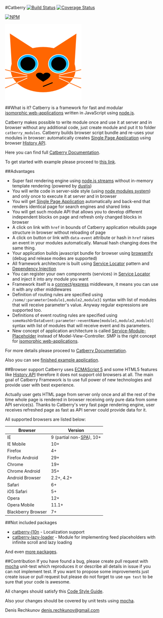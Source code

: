 #Catberry [![Build Status](https://travis-ci.org/catberry/catberry.png?branch=master)](https://travis-ci.org/catberry/catberry) [![Coverage Status](https://coveralls.io/repos/catberry/catberry/badge.png?branch=develop)](https://coveralls.io/r/catberry/catberry?branch=develop)

[![NPM](https://nodei.co/npm/catberry.png)](https://nodei.co/npm/catberry/)

![Catberry](https://raw.githubusercontent.com/catberry/catberry/master/docs/images/logo.png)

##What is it?
Catberry is a framework for fast and modular  
[isomorphic web-applications](https://github.com/catberry/catberry/blob/2.0.0/docs/index.md#isomorphic-applications) written in 
JavaScript using [node.js](http://nodejs.org). 

Catberry makes possible to write module once and use it at server and in browser
without any additional code, just create module and put it to folder 
`catberry_modules`. Catberry builds browser script bundle and re-uses your 
modules in browser: automatically creates 
[Single Page Application](http://en.wikipedia.org/wiki/Single-page_application) 
using browser 
[History API](https://developer.mozilla.org/en-US/docs/Web/Guide/API/DOM/Manipulating_the_browser_history).

Here you can find full 
[Catberry Documentation](https://github.com/catberry/catberry/blob/2.0.0/docs/index.md).

To get started with example please proceed to 
[this link](https://github.com/catberry/catberry-cli).

##Advantages
* Super fast rendering engine using 
[node.js streams](http://nodejs.org/api/stream.html#stream_api_for_stream_implementors) 
without in-memory template rendering (powered by [dustjs](https://github.com/catberry/catberry-dust))
* You will write code in server-side style 
(using [node modules system](http://nodejs.org/api/modules.html#modules_modules)) 
and only once to execute it at server and in browser
* You will get [Single Page Application](http://en.wikipedia.org/wiki/Single_Page_Application) 
automatically and back-end that renders identical page for search engines 
and shared links
* You will get such module API that allows you to develop different independent 
blocks on page and refresh only changed blocks in browser
* A click on link with `href` in bounds of Catberry application rebuilds page
structure in browser without reloading of page
* A click on button or link with `data-event` attribute or hash in `href` 
raises an event in your modules automatically. Manual hash changing does the same thing.
* Your application builds javascript bundle for browser using 
[browserify](http://browserify.org) (debug and release modes are supported)
* All framework architecture is built using 
[Service Locator](http://en.wikipedia.org/wiki/Service_locator_pattern) 
pattern and 
[Dependency Injection](http://en.wikipedia.org/wiki/Dependency_injection)
* You can register your own components (services) in 
[Service Locator](http://en.wikipedia.org/wiki/Service_locator_pattern) and 
inject it into any module you want
* Framework itself is a 
[connect](https://github.com/senchalabs/connect)/[express](https://github.com/visionmedia/express) 
middleware, it means you can use it with any other middlewares
* Definition of routing rules are specified using 
`/some/:parameter[module1,module2,module3]` syntax with list of modules that 
will receive parameter's value. Anyway regular expressions are supported too.
* Definitions of event routing rules are specified using 
`someHashOrDataEvent:parameter->eventName[module1,module2,module3]` 
syntax with list of modules that will receive event and its parameters.
* New concept of application architecture is called 
[Service-Module-Placeholder](https://github.com/catberry/catberry/blob/2.0.0/docs/index.md#service-module-placeholder) 
instead of Model-View-Controller. 
SMP is the right concept for [isomorphic web-applications](https://github.com/catberry/catberry/blob/2.0.0/docs/index.md#isomorphic-applications).

For more details please proceed to [Catberry Documentation](https://github.com/catberry/catberry/blob/2.0.0/docs/index.md).

Also you can see [finished example application](https://github.com/catberry/catberry-cli/tree/master/templates/example).

##Browser support
Catberry uses [ECMAScript 5](http://www.ecma-international.org/ecma-262/5.1/) 
and some HTML5 features like [History API](https://developer.mozilla.org/en-US/docs/Web/Guide/API/DOM/Manipulating_the_browser_history)
therefore it does not support old browsers at all.
The main goal of Catberry Framework is to use full power of new technologies 
and provide user with best experience.

Actually user gets HTML page from server only once and all the rest of the time 
whole page is rendered in browser receiving only pure data from some 
API service(s). Thanks to Catberry's very fast page rendering engine, 
user receives refreshed page as fast as API server could provide data for it.

All supported browsers are listed below:

| Browser			| Version		|
|-------------------|---------------|
| IE				| 9 (partial non-[SPA](http://en.wikipedia.org/wiki/Single-page_application)), 10+	|
| IE Mobile			| 10+			|
| Firefox 			| 4+			|
| Firefox Android	| 29+			|
| Chrome			| 19+			|
| Chrome Android	| 35+			|
| Android Browser	| 2.2+, 4.2+	|
| Safari			| 6+			|
| iOS Safari		| 5+			|
| Opera				| 12+			|
| Opera Mobile		| 11.1+			|
| Blackberry Browser| 7+			|

##Not included packages
* [catberry-l10n](https://www.npmjs.org/package/catberry-l10n) - 
Localization support
* [catberry-lazy-loader](https://www.npmjs.org/package/catberry-lazy-loader) - 
Module for implementing feed placeholders with infinite scroll and lazy loading

And even [more packages](https://www.npmjs.org/search?q=catberry).

##Contribution
If you have found a bug, please create pull request with [mocha](https://www.npmjs.org/package/mocha) 
unit-test which reproduces it or describe all details in issue if you can not 
implement test. If you want to propose some improvements just create issue or 
pull request but please do not forget to use `npm test` to be sure that your 
code is awesome.

All changes should satisfy this [Code Style Guide](https://github.com/catberry/catberry/blob/2.0.0/docs/code-style-guide.md).

Also your changes should be covered by unit tests using [mocha](https://www.npmjs.org/package/mocha).

Denis Rechkunov <denis.rechkunov@gmail.com>